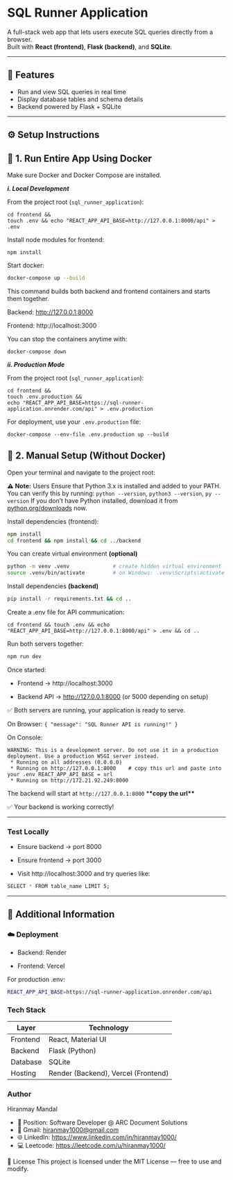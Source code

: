 # SQL Runner Application

A full-stack web app that lets users execute SQL queries directly from a browser.  
Built with **React (frontend)**, **Flask (backend)**, and **SQLite**.

---

## 🚀 Features

- Run and view SQL queries in real time
- Display database tables and schema details
- Backend powered by Flask + SQLite

---

## ⚙️ Setup Instructions

## 🐳 1. Run Entire App Using Docker

Make sure Docker and Docker Compose are installed.

**_i. Local Development_**

From the project root (`sql_runner_application`):

```
cd frontend &&
touch .env && echo "REACT_APP_API_BASE=http://127.0.0.1:8000/api" > .env
```

Install node modules for frontend:

```
npm install
```

Start docker:

```bash
docker-compose up --build
```

This command builds both backend and frontend containers and starts them together.

Backend: http://127.0.0.1:8000

Frontend: http://localhost:3000

You can stop the containers anytime with:

```
docker-compose down
```

**_ii. Production Mode_**

From the project root (`sql_runner_application`):

```
cd frontend &&
touch .env.production &&
echo "REACT_APP_API_BASE=https://sql-runner-application.onrender.com/api" > .env.production
```

For deployment, use your `.env.production` file:

```
docker-compose --env-file .env.production up --build
```

## 🧩 2. Manual Setup (Without Docker)

Open your terminal and navigate to the project root:

**⚠️ Note:** Users
Ensure that Python 3.x is installed and added to your PATH. You can verify this by running: `python --version`, `python3 --version`, `py --version`
If you don’t have Python installed, download it from [python.org/downloads](https://www.python.org/downloads/) now.

Install dependencies (frontend):

```bash
npm install
cd frontend && npm install && cd ../backend
```

You can create virtual environment **(optional)**

```bash
python -m venv .venv              # create hidden virtual environment
source .venv/bin/activate         # on Windows: .venv\Scripts\activate
```

Install dependencies **(backend)**

```bash
pip install -r requirements.txt && cd ..
```

Create a .env file for API communication:

```
cd frontend && touch .env && echo "REACT_APP_API_BASE=http://127.0.0.1:8000/api" > .env && cd ..

```

Run both servers together:

```bash
npm run dev
```

Once started:

- Frontend → http://localhost:3000

- Backend API → http://127.0.0.1:8000
  (or 5000 depending on setup)

✅ Both servers are running, your application is ready to serve.

On Browser: `{ "message": "SQL Runner API is running!" }`

On Console:

```
WARNING: This is a development server. Do not use it in a production deployment. Use a production WSGI server instead.
 * Running on all addresses (0.0.0.0)
 * Running on http://127.0.0.1:8000    # copy this url and paste into your .env REACT_APP_API_BASE = url
 * Running on http://172.21.92.249:8000
```

The backend will start at `http://127.0.0.1:8000` \***\*copy the url\*\***

✅ Your backend is working correctly!

---

### Test Locally

- Ensure backend → port 8000

- Ensure frontend → port 3000

- Visit http://localhost:3000 and try queries like:

```bash
SELECT * FROM table_name LIMIT 5;
```

---

## 🧾 Additional Information

### ☁️ Deployment

- Backend: Render

- Frontend: Vercel

For production .env:

```bash
REACT_APP_API_BASE=https://sql-runner-application.onrender.com/api
```

### Tech Stack

| Layer    | Technology                          |
| -------- | ----------------------------------- |
| Frontend | React, Material UI                  |
| Backend  | Flask (Python)                      |
| Database | SQLite                              |
| Hosting  | Render (Backend), Vercel (Frontend) |

### Author

Hiranmay Mandal

- 🧰 Position: Software Developer @ ARC Document Solutions
- 📧 Gmail: hiranmay1000@gmail.com
- 🌐 LinkedIn: https://www.linkedin.com/in/hiranmay1000/
- 💻 Leetcode: https://leetcode.com/u/hiranmay1000/

🪪 License
This project is licensed under the MIT License — free to use and modify.
